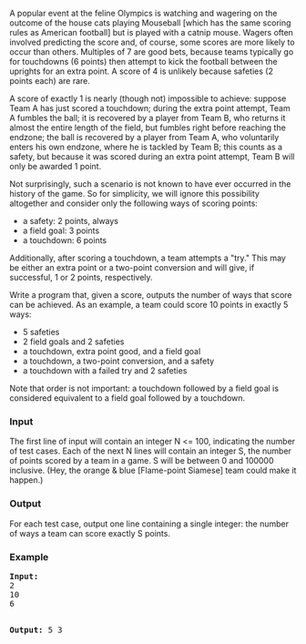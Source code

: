 <p>A popular event at the feline Olympics is watching and wagering on the outcome of the house cats playing Mouseball [which has the same scoring rules as American football] but is played with a catnip mouse. Wagers often involved predicting the score and, of course, some scores are more likely to occur than others. Multiples of 7 are good bets, because teams typically go for touchdowns (6 points) then attempt to kick the football between the uprights for an extra point. A score of 4 is unlikely because safeties (2 points each) are rare.</p>
<p>A score of exactly 1 is nearly (though not) impossible to achieve: suppose Team A has just scored a touchdown; during the extra point attempt, Team A fumbles the ball; it is recovered by a player from Team B, who returns it almost the entire length of the field, but fumbles right before reaching the endzone; the ball is recovered by a player from Team A, who voluntarily enters his own endzone, where he is tackled by Team B; this counts as a safety, but because it was scored during an extra point attempt, Team B will only be awarded 1 point.</p>
<p>Not surprisingly, such a scenario is not known to have ever occurred in the history of the game. So for simplicity, we will ignore this possibility altogether and consider only the following ways of scoring points:</p><ul>
<li>a safety: 2 points, always</li>
<li>a field goal: 3 points</li>
<li>a touchdown: 6 points</li>
</ul><p></p>
<p>Additionally, after scoring a touchdown, a team attempts a "try." This may be either an extra point or a two-point conversion and will give, if successful, 1 or 2 points, respectively.</p>
<p>Write a program that, given a score, outputs the number of ways that score can be achieved. As an example, a team could score 10 points in exactly 5 ways:
</p><ul>
<li>5 safeties</li>
<li>2 field goals and 2 safeties</li>
<li>a touchdown, extra point good, and a field goal</li>
<li>a touchdown, a two-point conversion, and a safety</li>
<li>a touchdown with a failed try and 2 safeties</li>
</ul><p></p>
<p>Note that order is not important: a touchdown followed by a field goal is considered equivalent to a field goal followed by a touchdown.</p>
<h3>Input</h3>
<p>The first line of input will contain an integer N &lt;= 100, indicating the number of test cases. Each of the next N lines will contain an integer S, the number of points scored by a team in a game. S will be between 0 and 100000 inclusive. (Hey, the orange &amp; blue [Flame-point Siamese] team could make it happen.)</p>
<h3>Output</h3>
<p>For each test case, output one line containing a single integer: the number of ways a team can score exactly S points.</p>
<h3>Example</h3>
<pre><strong>Input:</strong>
2
10
6

<strong>Output:</strong>
5
3
</pre>